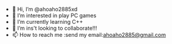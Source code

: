- 👋 Hi, I’m @ahoaho2885xd
- 👀 I’m interested in play PC games
- 🌱 I’m currently learning C++
- 💞️ I’m ins't looking to collaborate!!!
- 📫 How to reach me :send my email:ahoaho2885@gmail.com
<!---
ahoaho2885xd/ahoaho2885xd is a ✨ special ✨ repository because its `README.md` (this file) appears on your GitHub profile.
You can click the Preview link to take a look at your changes.
--->
